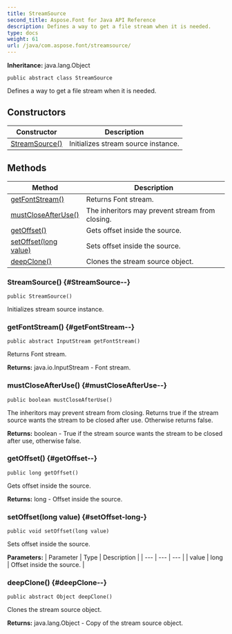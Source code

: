 ```yaml
---
title: StreamSource
second_title: Aspose.Font for Java API Reference
description: Defines a way to get a file stream when it is needed.
type: docs
weight: 61
url: /java/com.aspose.font/streamsource/
---
```

**Inheritance:**
java.lang.Object
```
public abstract class StreamSource
```

Defines a way to get a file stream when it is needed.
## Constructors

| Constructor | Description |
| --- | --- |
| [StreamSource()](#StreamSource--) | Initializes stream source instance. |
## Methods

| Method | Description |
| --- | --- |
| [getFontStream()](#getFontStream--) | Returns Font stream. |
| [mustCloseAfterUse()](#mustCloseAfterUse--) | The inheritors may prevent stream from closing. |
| [getOffset()](#getOffset--) | Gets offset inside the source. |
| [setOffset(long value)](#setOffset-long-) | Sets offset inside the source. |
| [deepClone()](#deepClone--) | Clones the stream source object. |
### StreamSource() {#StreamSource--}
```
public StreamSource()
```


Initializes stream source instance.

### getFontStream() {#getFontStream--}
```
public abstract InputStream getFontStream()
```


Returns Font stream.

**Returns:**
java.io.InputStream - Font stream.
### mustCloseAfterUse() {#mustCloseAfterUse--}
```
public boolean mustCloseAfterUse()
```


The inheritors may prevent stream from closing. Returns true if the stream source wants the stream to be closed after use. Otherwise returns false.

**Returns:**
boolean - True if the stream source wants the stream to be closed after use, otherwise false.
### getOffset() {#getOffset--}
```
public long getOffset()
```


Gets offset inside the source.

**Returns:**
long - Offset inside the source.
### setOffset(long value) {#setOffset-long-}
```
public void setOffset(long value)
```


Sets offset inside the source.

**Parameters:**
| Parameter | Type | Description |
| --- | --- | --- |
| value | long | Offset inside the source. |

### deepClone() {#deepClone--}
```
public abstract Object deepClone()
```


Clones the stream source object.

**Returns:**
java.lang.Object - Copy of the stream source object.
